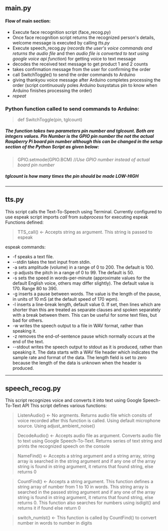 ## main.py

#### Flow of main section:
* Execute face recognition script (face_recog.py)
* Once face recognition script returns the recognized person's details, welcome message is executed by calling _tts.py_ 
* Execute speech_recog.py (_records the user's voice commands and returns the audio file_ and then _audio file is converted to text using google voice api function_) for getting voice to text message
* decodes the received text message to get product 1 and 2 counts
* takes confirmation message from the user for confirming the order
* call SwitchToggle() to send the order commands to Arduino
* giving thankyou voice message after Arduino completes processing the order (script continuously poles Arduino busystatus pin to know when Arduino finishes processing the order)
* _repeat_

### Python function called to send commands to Arduino:
> def SwitchToggle(pin, tglcount)
##### The function takes two parameters _pin number_ and _tglcount_. Both are integers values. Pin Number is the GPIO pin number the not the actual Raspberry Pi board pin number although this can be changed in the setup section of the Python Script as given below:
> GPIO.setmode(GPIO.BCM)  //_Use GPIO number instead of actual board pin number_
##### tglcount is how many times the pin should be made ___LOW-HIGH___

---

## tts.py

This script calls the Text-To-Speech using Terminal. Currently configured to use espeak
script imports _call_ from _subprocess_ for executing espeak
Functions defined: 
> TTS_call() <- Accepts string as argument. This string is passed to espeak

espeak commands:

* -f <text file> speaks a text file.
* --stdin takes the text input from stdin.
* -a <integer> sets amplitude (volume) in a range of 0 to 200. The default is 100.
* -p <integer> adjusts the pitch in a range of 0 to 99. The default is 50.
* -s <integer> sets the speed in words-per-minute (approximate values for the default English voice, others may differ slightly). The default value is 170. Range 80 to 390.
* -g <integer> inserts a pause between words. The value is the length of the pause, in units of 10 mS (at the default speed of 170 wpm).
* -l <integer> inserts a line-break length, default value 0. If set, then lines which are shorter than this are treated as separate clauses and spoken separately with a break between them. This can be useful for some text files, but bad for others.
* -w <wave file> writes the speech output to a file in WAV format, rather than speaking it.
* -z removes the end-of-sentence pause which normally occurs at the end of the text.
* --stdout writes the speech output to stdout as it is produced, rather than speaking it. The data starts with a WAV file header which indicates the sample rate and format of the data. The length field is set to zero because the length of the data is unknown when the header is produced.

---

## speech_recog.py

This script recognizes voice and converts it into text using Google Speech-To-Text API
This script defines various functions:
> ListenAudio() <- No argments. Returns audio file which consits of voice recorded after this function is called. Using default microphone source. Using adjust_ambient_noise()
 
> DecodeAudio() <- Accepts audio file as argument. Converts audio file to text using Google Speech-To-Text. Returns series of text string and prints the recognized speech on the console

> NameFind() <- Accepts a string argument and a string array, string array is searched in the string argument and if any one of the array string is found in string argument, it returns that found string, else returns 0

> CountFind() <- Accepts a string argument. This function defines a string array of number from 1 to 10 in words. This string array is searched in the passed string argument and if any one of the array string is found in string argument, it returns that found string, else returns 0. This function also searches for numbers using isdigit() and returns it if found else return 0

> switch_numlst() <- This function is called by CountFind() to convert number in words to number in digits
